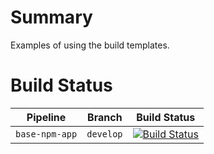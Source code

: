 # Summary
Examples of using the build templates.

# Build Status
| Pipeline | Branch | Build Status |
| -- | -- | -- |
| `base-npm-app` | `develop` | [![Build Status](https://dev.azure.com/falco-it/GMD/_apis/build/status%2FGmd.Tools.AzureDO.BuildTemplates.Examples?branchName=develop)](https://dev.azure.com/falco-it/GMD/_build/latest?definitionId=22&branchName=develop) |
